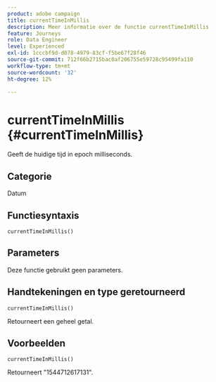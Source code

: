 ```yaml
---
product: adobe campaign
title: currentTimeInMillis
description: Meer informatie over de functie currentTimeInMillis
feature: Journeys
role: Data Engineer
level: Experienced
exl-id: 1cccbf9d-d078-4979-83cf-f5be67f28f46
source-git-commit: 712f66b2715bac0af206755e59728c95499fa110
workflow-type: tm+mt
source-wordcount: '32'
ht-degree: 12%

---
```


# currentTimeInMillis {#currentTimeInMillis}

Geeft de huidige tijd in epoch milliseconds.

## Categorie

Datum

## Functiesyntaxis

`currentTimeInMillis()`

## Parameters

Deze functie gebruikt geen parameters.

## Handtekeningen en type geretourneerd

`currentTimeInMillis()`

Retourneert een geheel getal.

## Voorbeelden

`currentTimeInMillis()`

Retourneert &quot;1544712617131&quot;.
